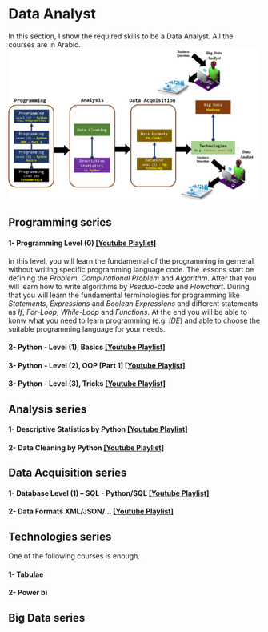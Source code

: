 # Data Analyst
In this section, I show the required skills to be a Data Analyst. All the courses are in Arabic.
![Data Analysis](DataAnalyst.png)

## Programming series
#### 1- Programming Level (0) [\[Youtube Playlist\]](https://www.youtube.com/watch?v=yZ4zTapHSRI&list=PL73bE5x5W-IDgkSxUQx9GCv0vBQPjBNuJ)
In this level, you will learn the fundamental of the programming in gerneral without writing specific programming language code. The lessons start be defining the *Problem*, *Computational Problem* and *Algorithm*. After that you will learn how to write algorithms by *Pseduo-code* and *Flowchart*. During that you will learn the fundamental terminologies for programming like *Statements*, *Expressions* and *Boolean Expressions* and different statements as *If*, *For-Loop*, *While-Loop* and *Functions*. At the end you will be able to konw what you need to learn programming (e.g. *IDE*) and able to choose the suitable programming language for your needs.

#### 2- Python - Level (1), Basics [\[Youtube Playlist\]](https://www.youtube.com/watch?v=M1m9rtZYN-4&list=PL73bE5x5W-ICe8Wb9bFK85FFFGXbNtMx5)

#### 3- Python - Level (2), OOP \[Part 1] [\[Youtube Playlist\]](https://www.youtube.com/watch?v=65LBTWC9OUo&list=PL73bE5x5W-ICjN2bL9On_dtReRSBRr8Fz)

#### 3- Python - Level (3), Tricks [\[Youtube Playlist\]](https://www.youtube.com/watch?v=LdUOgE-73To&list=PL73bE5x5W-IAhtvykYAe9T3un76xkexVx)

## Analysis series
#### 1- Descriptive Statistics by Python [\[Youtube Playlist\]](https://www.youtube.com/watch?v=ZmSVoAyY1LM&list=PL73bE5x5W-ICemDprdzo0HibsFiUQIEM5)

#### 2- Data Cleaning by Python [\[Youtube Playlist\]]()

## Data Acquisition series
#### 1- Database Level (1) – SQL - Python/SQL [\[Youtube Playlist\]]()

#### 2- Data Formats XML/JSON/… [\[Youtube Playlist\]]()

## Technologies series
One of the following courses is enough.
#### 1- Tabulae
#### 2- Power bi

## Big Data series





